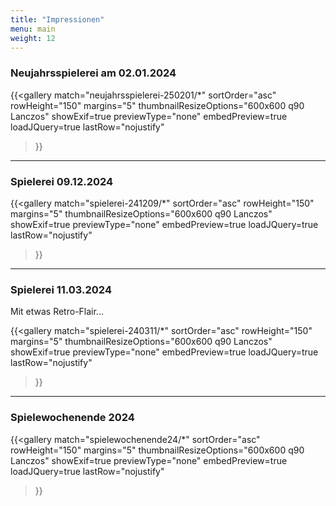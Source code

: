```yaml
---
title: "Impressionen"
menu: main
weight: 12
---
```


### Neujahrsspielerei am 02.01.2024

{{<gallery
    match="neujahrsspielerei-250201/*"
    sortOrder="asc"
    rowHeight="150"
    margins="5"
    thumbnailResizeOptions="600x600 q90 Lanczos"
    showExif=true
    previewType="none"
    embedPreview=true
    loadJQuery=true
    lastRow="nojustify"
>}}

---
### Spielerei 09.12.2024

{{<gallery
    match="spielerei-241209/*"
    sortOrder="asc"
    rowHeight="150"
    margins="5"
    thumbnailResizeOptions="600x600 q90 Lanczos"
    showExif=true
    previewType="none"
    embedPreview=true
    loadJQuery=true
    lastRow="nojustify"
>}}

---
### Spielerei 11.03.2024

Mit etwas Retro-Flair... 

{{<gallery
    match="spielerei-240311/*"
    sortOrder="asc"
    rowHeight="150"
    margins="5"
    thumbnailResizeOptions="600x600 q90 Lanczos"
    showExif=true
    previewType="none"
    embedPreview=true
    loadJQuery=true
    lastRow="nojustify"
>}}

---
### Spielewochenende 2024

{{<gallery
    match="spielewochenende24/*"
    sortOrder="asc"
    rowHeight="150"
    margins="5"
    thumbnailResizeOptions="600x600 q90 Lanczos"
    showExif=true
    previewType="none"
    embedPreview=true
    loadJQuery=true
    lastRow="nojustify"
>}}

